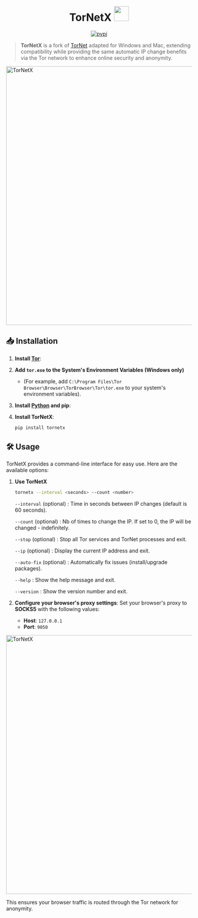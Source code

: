 <h1 align="center">TorNetX <img src="https://cdn.pixabay.com/animation/2024/02/25/18/24/18-24-37-183_512.gif" width="40px"></h1>

<p align="center">
<a href="https://pypi.python.org/pypi/tornetx" rel="nofollow">
  <img src="http://img.shields.io/pypi/v/tornetx.png" alt="pypi">
</a>
</p>

> **TorNetX** is a fork of [TorNet](https://github.com/ByteBreach/tornet/) adapted for Windows and Mac, extending compatibility while providing the same automatic IP change benefits via the Tor network to enhance online security and anonymity.

<img alt="TorNetX" src="/src/img/tornetx.png" width="700"/>

## 📥 Installation

1. **Install [Tor](https://www.torproject.org/fr/download/)**:

2. **Add `tor.exe` to the System's Environment Variables (Windows only)**
   - (For example, add `C:\Program Files\Tor Browser\Browser\TorBrowser\Tor\tor.exe` to your system's environment variables).

4. **Install [Python](https://www.python.org/downloads/) and pip**:

5. **Install TorNetX**:

   ```bash
   pip install tornetx
   ```

## 🛠️ Usage

TorNetX provides a command-line interface for easy use. Here are the available options:

1. **Use TorNetX**
   ```bash
   tornetx --interval <seconds> --count <number>
   ```
   `--interval` (optional) : Time in seconds between IP changes (default is 60 seconds).

   `--count` (optional) : Nb of times to change the IP. If set to 0, the IP will be changed - indefinitely.

   `--stop` (optional) : Stop all Tor services and TorNet processes and exit.

   `--ip` (optional) : Display the current IP address and exit.

   `--auto-fix` (optional) : Automatically fix issues (install/upgrade packages).

   `--help` : Show the help message and exit.

   `--version` : Show the version number and exit.


2. **Configure your browser's proxy settings**:
   Set your browser's proxy to **SOCKS5** with the following values:
   - **Host**: `127.0.0.1`
   - **Port**: `9050`

<img alt="TorNetX" src="https://bytebreach.github.io/img/port.png" width="700"/>

This ensures your browser traffic is routed through the Tor network for anonymity.
